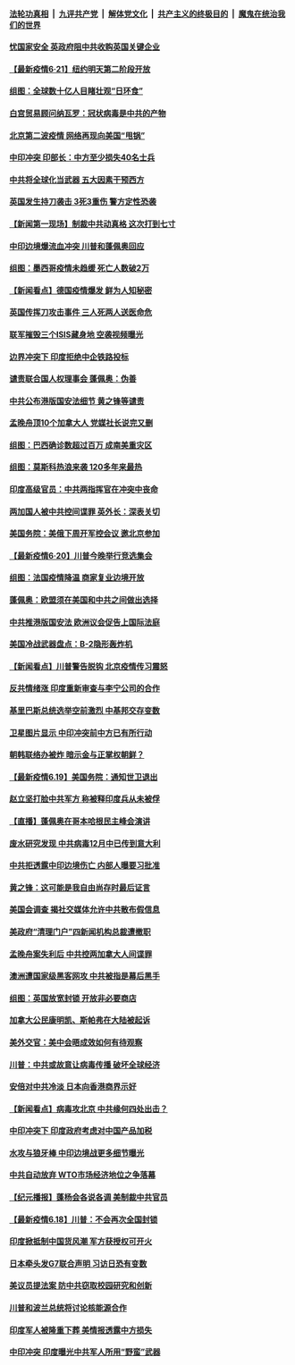 ####  [法轮功真相](../../../../basic/blob/master/README.md?t=06220831) &nbsp;|&nbsp; [九评共产党](../../../../9ping.md/blob/master/README.md?t=06220831) &nbsp;|&nbsp; [解体党文化](../../../../jtdwh.md/blob/master/README.md?t=06220831)  &nbsp;|&nbsp; [共产主义的终极目的](../../../../gczydzjmd.md/blob/master/README.md?t=06220831) &nbsp;|&nbsp; [魔鬼在统治我们的世界](../../../../mgztzwmdsj.md/blob/master/README.md?t=06220831) 

#### [忧国家安全 英政府阻中共收购英国关键企业](../pages/nsc418/n12202456.md?t=06220831) 

#### [【最新疫情6·21】纽约明天第二阶段开放](../pages/nsc418/n12196332.md?t=06220831) 

#### [组图：全球数十亿人目睹壮观“日环食”](../pages/nsc418/n12202171.md?t=06220831) 

#### [白宫贸易顾问纳瓦罗：冠状病毒是中共的产物](../pages/nsc418/n12202027.md?t=06220831) 

#### [北京第二波疫情 网络再现向美国“甩锅”](../pages/nsc418/n12201996.md?t=06220831) 

#### [中印冲突 印部长：中方至少损失40名士兵](../pages/nsc418/n12201884.md?t=06220831) 

#### [中共将全球化当武器 五大因素干预西方](../pages/nsc418/n12186089.md?t=06220831) 

#### [英国发生持刀袭击 3死3重伤 警方定性恐袭](../pages/nsc418/n12201767.md?t=06220831) 

#### [【新闻第一现场】制裁中共动真格 这次打到七寸](../pages/nsc418/n12201730.md?t=06220831) 

#### [中印边境爆流血冲突 川普和蓬佩奥回应](../pages/nsc418/n12201068.md?t=06220831) 

#### [组图：墨西哥疫情未趋缓 死亡人数破2万](../pages/nsc418/n12199824.md?t=06220831) 

#### [【新闻看点】德国疫情爆发 鲜为人知秘密](../pages/nsc418/n12200936.md?t=06220831) 

#### [英国传挥刀攻击事件 三人死两人送医命危](../pages/nsc418/n12201032.md?t=06220831) 

#### [联军摧毁三个ISIS藏身地 空袭视频曝光](../pages/nsc418/n12200929.md?t=06220831) 

#### [边界冲突下 印度拒绝中企铁路投标](../pages/nsc418/n12200851.md?t=06220831) 

#### [谴责联合国人权理事会 蓬佩奥：伪善](../pages/nsc418/n12200748.md?t=06220831) 

#### [中共公布港版国安法细节 黄之锋等谴责](../pages/nsc418/n12200535.md?t=06220831) 

#### [孟晚舟顶10个加拿大人 党媒社长说完又删](../pages/nsc418/n12200398.md?t=06220831) 

#### [组图：巴西确诊数超过百万 成南美重灾区](../pages/nsc418/n12200146.md?t=06220831) 

#### [组图：莫斯科热浪来袭 120多年来最热](../pages/nsc418/n12198528.md?t=06220831) 

#### [印度高级官员：中共两指挥官在冲突中丧命](../pages/nsc418/n12200340.md?t=06220831) 

#### [两加国人被中共控间谍罪 英外长：深表关切](../pages/nsc418/n12200284.md?t=06220831) 

#### [美国务院：美俄下周开军控会议 邀北京参加](../pages/nsc418/n12200097.md?t=06220831) 

#### [【最新疫情6·20】川普今晚举行竞选集会](../pages/nsc418/n12199376.md?t=06220831) 

#### [组图：法国疫情降温 商家复业边境开放](../pages/nsc418/n12197405.md?t=06220831) 

#### [蓬佩奥：欧盟须在美国和中共之间做出选择](../pages/nsc418/n12199184.md?t=06220831) 

#### [中共推港版国安法 欧洲议会促告上国际法庭](../pages/nsc418/n12199257.md?t=06220831) 

#### [美国冷战武器盘点：B-2隐形轰炸机](../pages/nsc418/n12199226.md?t=06220831) 

#### [【新闻看点】川普警告脱钩 北京疫情传习震怒](../pages/nsc418/n12198957.md?t=06220831) 

#### [反共情绪涨 印度重新审查与李宁公司的合作](../pages/nsc418/n12199030.md?t=06220831) 

#### [基里巴斯总统选举空前激烈 中基邦交存变数](../pages/nsc418/n12199073.md?t=06220831) 

#### [卫星图片显示 中印冲突前中方已有所行动](../pages/nsc418/n12198966.md?t=06220831) 

#### [朝韩联络办被炸 暗示金与正掌权朝鲜？](../pages/nsc418/n12198651.md?t=06220831) 

#### [【最新疫情6.19】美国务院：通知世卫退出](../pages/nsc418/n12196803.md?t=06220831) 

#### [赵立坚打脸中共军方 称被释印度兵从未被俘](../pages/nsc418/n12198632.md?t=06220831) 

#### [【直播】蓬佩奥在哥本哈根民主峰会演讲](../pages/nsc418/n12198355.md?t=06220831) 

#### [废水研究发现 中共病毒12月中已传到意大利](../pages/nsc418/n12198335.md?t=06220831) 

#### [中共拒透露中印边境伤亡 内部人曝要习批准](../pages/nsc418/n12198521.md?t=06220831) 

#### [黄之锋：这可能是我自由尚存时最后证言](../pages/nsc418/n12198585.md?t=06220831) 

#### [美国会调查 揭社交媒体允许中共散布假信息](../pages/nsc418/n12198310.md?t=06220831) 

#### [美政府“清理门户”四新闻机构总裁遭撤职](../pages/nsc418/n12198300.md?t=06220831) 

#### [孟晚舟案失利后 中共控两加拿大人间谍罪](../pages/nsc418/n12197993.md?t=06220831) 

#### [澳洲遭国家级黑客网攻 中共被指是幕后黑手](../pages/nsc418/n12197232.md?t=06220831) 

#### [组图：英国放宽封锁 开放非必要商店](../pages/nsc418/n12194454.md?t=06220831) 

#### [加拿大公民康明凯、斯帕弗在大陆被起诉](../pages/nsc418/n12197374.md?t=06220831) 

#### [美外交官：美中会晤成效如何有待观察](../pages/nsc418/n12196954.md?t=06220831) 

#### [川普：中共或故意让病毒传播 破坏全球经济](../pages/nsc418/n12196283.md?t=06220831) 

#### [安倍对中共冷淡 日本向香港商界示好](../pages/nsc418/n12196586.md?t=06220831) 

#### [【新闻看点】病毒攻北京 中共缘何四处出击？](../pages/nsc418/n12196497.md?t=06220831) 

#### [中印冲突下 印度政府考虑对中国产品加税](../pages/nsc418/n12196479.md?t=06220831) 

#### [水攻与狼牙棒 中印边境战更多细节曝光](../pages/nsc418/n12196307.md?t=06220831) 

#### [中共自动放弃 WTO市场经济地位之争落幕](../pages/nsc418/n12196264.md?t=06220831) 

#### [【纪元播报】蓬杨会各说各调 美制裁中共官员](../pages/nsc418/n12196138.md?t=06220831) 

#### [【最新疫情6.18】川普：不会再次全国封锁](../pages/nsc418/n12193644.md?t=06220831) 

#### [印度掀抵制中国货风潮 军方获授权可开火](../pages/nsc418/n12195858.md?t=06220831) 

#### [日本牵头发G7联合声明 习访日恐有变数](../pages/nsc418/n12195483.md?t=06220831) 

#### [美议员提法案 防中共窃取校园研究和创新](../pages/nsc418/n12195563.md?t=06220831) 

#### [川普和波兰总统将讨论核能源合作](../pages/nsc418/n12195791.md?t=06220831) 

#### [印度军人被隆重下葬 美情报透露中方损失](../pages/nsc418/n12195687.md?t=06220831) 

#### [中印冲突 印度曝光中共军人所用“野蛮”武器](../pages/nsc418/n12195119.md?t=06220831) 

